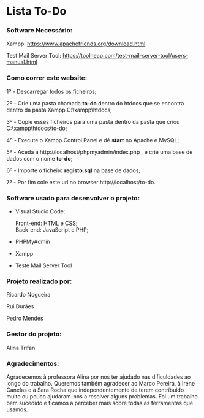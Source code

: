 # Lista To-Do

### Software Necessário:

Xampp: https://www.apachefriends.org/download.html<p>
Test Mail Server Tool: https://toolheap.com/test-mail-server-tool/users-manual.html<p>

### Como correr este website:

1º - Descarregar todos os ficheiros; <p>
2º - Crie uma pasta chamada **to-do** dentro do htdocs que se encontra dentro da pasta Xampp C:\xampp\htdocs; <p>
3º - Copie esses ficheiros para uma pasta dentro da pasta que criou C:\xampp\htdocs\to-do; <p>
4º - Execute o Xampp Control Panel e dê **start** no Apache e MySQL; <p>
5º - Aceda a http://localhost/phpmyadmin/index.php , e crie uma base de dados com o nome **to-do**;<p>
6º - Importe o ficheiro **registo.sql** na base de dados;<p>
7º - Por fim cole este url no browser http://localhost/to-do. <p>
  
### Software usado para desenvolver o projeto:<p>

- Visual Studio Code:<p>
     Front-end: HTML e CSS;     
     Back-end: JavaScript e PHP;<p>         
- PHPMyAdmin<p>
- Xampp<p>
- Teste Mail Server Tool<p>

### Projeto realizado por:<p>

Ricardo Nogueira<p>
Rui Durães<p>
Pedro Mendes<p>

### Gestor do projeto:<p>

Alina Trifan<p>
  
### Agradecimentos: <p>
Agradecemos à professora Alina por nos ter ajudado nas dificuldades ao longo do trabalho. Queremos também agradecer ao Marco Pereira, à Irene Canelas e à Sara Rocha que independentemente de terem contríbuido muito ou pouco ajudaram-nos a resolver alguns problemas. Foi um trabalho bem sucedido e ficamos a perceber mais sobre todas as ferramentas que usamos. <p>
